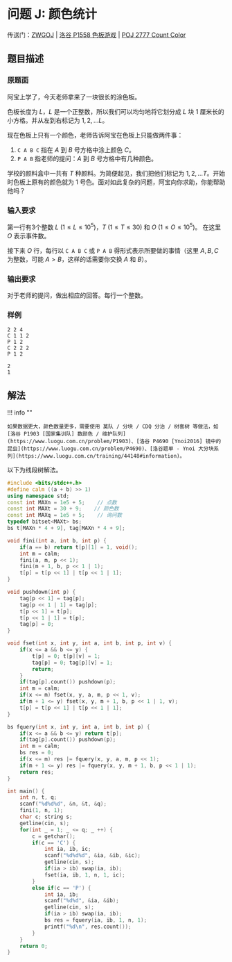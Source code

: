 # 问题 J: 颜色统计

传送门：[ZWGOJ](http://81.68.64.169/problem.php?cid=1013&pid=9) | [洛谷 P1558 色板游戏](https://www.luogu.com.cn/problem/P1558) | [POJ 2777 Count Color](http://poj.org/problem?id=2777)

## 题目描述

### 原题面

阿宝上学了，今天老师拿来了一块很长的涂色板。

色板长度为 $L$，$L$ 是一个正整数，所以我们可以均匀地将它划分成 $L$ 块 $1$ 厘米长的小方格。并从左到右标记为 $1, 2, \dots L$。

现在色板上只有一个颜色，老师告诉阿宝在色板上只能做两件事：

1. `C A B C` 指在 $A$ 到 $B$ 号方格中涂上颜色 $C$。
2. `P A B` 指老师的提问：$A$ 到 $B$ 号方格中有几种颜色。

学校的颜料盒中一共有 $T$ 种颜料。为简便起见，我们把他们标记为 $1, 2, \dots T$。开始时色板上原有的颜色就为 $1$ 号色。面对如此复杂的问题，阿宝向你求助，你能帮助他吗？

### 输入要求

第一行有3个整数 $L \:(1 \le L \le 10^5)$，$T \:(1 \le T \le 30)$ 和 $O \:(1 \le O \le 10^5)$。 在这里 $O$ 表示事件数。

接下来 $O$ 行，每行以 `C A B C` 或 `P A B` 得形式表示所要做的事情（这里 $A, B, C$ 为整数，可能 $A> B$，这样的话需要你交换 $A$ 和 $B$）。

### 输出要求

对于老师的提问，做出相应的回答。每行一个整数。

### 样例

<div class="grid" markdown>

```text
2 2 4
C 1 1 2
P 1 2
C 2 2 2
P 1 2
```

```text
2
1
```

</div>

## 解法

!!! info ""

    如果数据更大，颜色数量更多，需要使用 莫队 / 分块 / CDQ 分治 / 树套树 等做法，如 [洛谷 P1903 [国家集训队] 数颜色 / 维护队列](https://www.luogu.com.cn/problem/P1903)、[洛谷 P4690 [Ynoi2016] 镜中的昆虫](https://www.luogu.com.cn/problem/P4690)、[洛谷题单 - Ynoi 大分块系列](https://www.luogu.com.cn/training/44148#information)。

以下为线段树解法。

```cpp
#include <bits/stdc++.h>
#define calm ((a + b) >> 1)
using namespace std;
const int MAXn = 1e5 + 5;    // 点数
const int MAXt = 30 + 9;    // 颜色数
const int MAXq = 1e5 + 5;    // 询问数
typedef bitset<MAXt> bs;
bs t[MAXn * 4 + 9], tag[MAXn * 4 + 9];

void fini(int a, int b, int p) {
    if(a == b) return t[p][1] = 1, void();
    int m = calm;
    fini(a, m, p << 1);
    fini(m + 1, b, p << 1 | 1);
    t[p] = t[p << 1] | t[p << 1 | 1];
}

void pushdown(int p) {
    tag[p << 1] = tag[p];
    tag[p << 1 | 1] = tag[p];
    t[p << 1] = t[p];
    t[p << 1 | 1] = t[p];
    tag[p] = 0;
}

void fset(int x, int y, int a, int b, int p, int v) {
    if(x <= a && b <= y) {
        t[p] = 0; t[p][v] = 1;
        tag[p] = 0; tag[p][v] = 1;
        return;
    }
    if(tag[p].count()) pushdown(p);
    int m = calm;
    if(x <= m) fset(x, y, a, m, p << 1, v);
    if(m + 1 <= y) fset(x, y, m + 1, b, p << 1 | 1, v);
    t[p] = t[p << 1] | t[p << 1 | 1];
}

bs fquery(int x, int y, int a, int b, int p) {
    if(x <= a && b <= y) return t[p];
    if(tag[p].count()) pushdown(p);
    int m = calm;
    bs res = 0;
    if(x <= m) res |= fquery(x, y, a, m, p << 1);
    if(m + 1 <= y) res |= fquery(x, y, m + 1, b, p << 1 | 1);
    return res;
}

int main() {
    int n, t, q;
    scanf("%d%d%d", &n, &t, &q);
    fini(1, n, 1);
    char c; string s;
    getline(cin, s);
    for(int _ = 1; _ <= q; _ ++) {
        c = getchar();
        if(c == 'C') {
            int ia, ib, ic;
            scanf("%d%d%d", &ia, &ib, &ic);
            getline(cin, s);
            if(ia > ib) swap(ia, ib);
            fset(ia, ib, 1, n, 1, ic);
        }
        else if(c == 'P') {
            int ia, ib;
            scanf("%d%d", &ia, &ib);
            getline(cin, s);
            if(ia > ib) swap(ia, ib);
            bs res = fquery(ia, ib, 1, n, 1);
            printf("%d\n", res.count());
        }
    }
    return 0;
}
```
